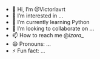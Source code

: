 - 👋 Hi, I’m @Victoriavrt
- 👀 I’m interested in ...
- 🌱 I’m currently learning Python
- 💞️ I’m looking to collaborate on ...
- 📫 How to reach me @_izora__
- 😄 Pronouns: ...
- ⚡ Fun fact: ...

<!---
Victoriavrt/Victoriavrt is a ✨ special ✨ repository because its `README.md` (this file) appears on your GitHub profile.
You can click the Preview link to take a look at your changes.
--->

